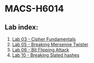 # MACS-H6014

## Lab index:
1. [Lab 03 - Cipher Fundamentals](lab-03/cipher-fundamentals.md)
2. [Lab 05 - Breaking Mersenne Twister](lab-05/mersenne-twister.md)
3. [Lab 06 - Bit Flipping Attack](lab-06/bit_flipping_attack.md)
4. [Lab 10 - Breaking Slated hashes](lab-16/breaking-hashes.md)
